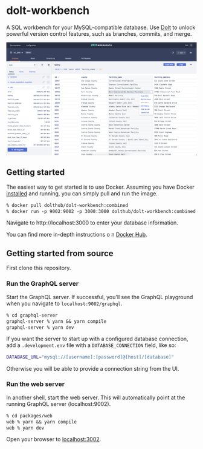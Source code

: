 # dolt-workbench

A SQL workbench for your MySQL-compatible database. Use [Dolt](https://doltdb.com) to unlock
powerful version control features, such as branches, commits, and merge.

![Dolt Workbench](./workbench-screenshot.png)

## Getting started

The easiest way to get started is to use Docker. Assuming you have Docker
[installed](https://www.docker.com/get-started/) and running, you can simply pull and run
the image.

```
% docker pull dolthub/dolt-workbench:combined
% docker run -p 9002:9002 -p 3000:3000 dolthub/dolt-workbench:combined
```

Navigate to http://localhost:3000 to enter your database information.

You can find more in-depth instructions o n
[Docker Hub](https://hub.docker.com/repository/docker/taylorbantle1/dolt-workbench).

## Getting started from source

First clone this repository.

### Run the GraphQL server

Start the GraphQL server. If successful, you'll see the GraphQL playground when you navigate to `localhost:9002/graphql`.

```
% cd graphql-server
graphql-server % yarn && yarn compile
graphql-server % yarn dev
```

If you want the server to start up with a configured database connection, add a
`.development.env` file with a `DATABASE_CONNECTION` field, like so:

```bash
DATABASE_URL="mysql://[username]:[password]@[host]/[database]"
```

Otherwise you will be able to provide a connection string from the UI.

### Run the web server

In another shell, start the web server. This will automatically point at the running
GraphQL server (localhost:9002).

```
% cd packages/web
web % yarn && yarn compile
web % yarn dev
```

Open your browser to [localhost:3002](http://localhost:3002).
